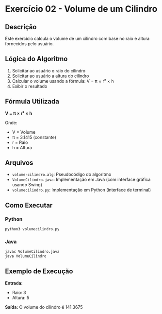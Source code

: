 # Exercício 02 - Volume de um Cilindro

## Descrição

Este exercício calcula o volume de um cilindro com base no raio e altura fornecidos pelo usuário.

## Lógica do Algoritmo

1. Solicitar ao usuário o raio do cilindro
2. Solicitar ao usuário a altura do cilindro
3. Calcular o volume usando a fórmula: V = π × r² × h
4. Exibir o resultado

## Fórmula Utilizada

**V = π × r² × h**

Onde:
- V = Volume
- π = 3.1415 (constante)
- r = Raio
- h = Altura

## Arquivos

- `volume-cilindro.alg`: Pseudocódigo do algoritmo
- `VolumeCilindro.java`: Implementação em Java (com interface gráfica usando Swing)
- `volumecilindro.py`: Implementação em Python (interface de terminal)

## Como Executar

### Python
```bash
python3 volumecilindro.py
```

### Java
```bash
javac VolumeCilindro.java
java VolumeCilindro
```

## Exemplo de Execução

**Entrada:**
- Raio: 3
- Altura: 5

**Saída:** O volume do cilindro é 141.3675

